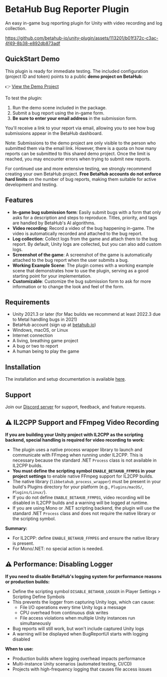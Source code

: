 # BetaHub Bug Reporter Plugin

An easy in-game bug reporting plugin for Unity with video recording and log collection.

https://github.com/betahub-io/unity-plugin/assets/113201/b01f372c-c3ac-4f49-8b38-e892db873adf

## QuickStart Demo

This plugin is ready for immediate testing. The included configuration (project ID and token) points to a public **demo project on BetaHub**:

👉 [View the Demo Project](https://app.betahub.io/projects/pr-5287510306)

To test the plugin:

1. Run the demo scene included in the package.
2. Submit a bug report using the in-game form.
3. **Be sure to enter your email address** in the submission form.

You'll receive a link to your report via email, allowing you to see how bug submissions appear in the BetaHub dashboard.

Note: Submissions to the demo project are only visible to the person who submitted them via the email link. However, there is a quota on how many reports can be submitted to this shared demo project. Once the limit is reached, you may encounter errors when trying to submit new reports.

For continued use and more extensive testing, we strongly recommend creating your own BetaHub project. **Free BetaHub accounts do not enforce hard limits** on the number of bug reports, making them suitable for active development and testing.

## Features

- **In-game bug submission form**: Easily submit bugs with a form that only asks for a description and steps to reproduce. Titles, priority, and tags are handled by BetaHub's AI algorithms.
- **Video recording**: Record a video of the bug happening in-game. The video is automatically recorded and attached to the bug report.
- **Log collection**: Collect logs from the game and attach them to the bug report. By default, Unity logs are collected, but you can also add custom logs.
- **Screenshot of the game**: A screenshot of the game is automatically attached to the bug report when the user submits a bug.
- **Working Example Scene**: The plugin comes with a working example scene that demonstrates how to use the plugin, serving as a good starting point for your implementation.
- **Customizable**: Customize the bug submission form to ask for more information or to change the look and feel of the form.

## Requirements

- Unity 2021.3 or later (for Mac builds we recommend at least 2022.3 due to Metal handling bugs in 2021)
- BetaHub account (sign up at [betahub.io](https://www.betahub.io))
- Windows, macOS, or Linux
- Internet connection
- A living, breathing game project
- A bug or two to report
- A human being to play the game

## Installation

The installation and setup documentation is available [here](https://www.betahub.io/docs/integration-guides/).

## Support

Join our [Discord server](https://discord.gg/g2wpRtG) for support, feedback, and feature requests.

## ⚠️ IL2CPP Support and FFmpeg Video Recording

**If you are building your Unity project with IL2CPP as the scripting backend, special handling is required for video recording to work:**

- The plugin uses a native process wrapper library to launch and communicate with FFmpeg when running under IL2CPP. This is necessary because the standard .NET `Process` class is not available in IL2CPP builds.
- **You must define the scripting symbol `ENABLE_BETAHUB_FFMPEG` in your project settings** to enable native FFmpeg support for IL2CPP builds.
- The native library (`libbetahub_process_wrapper`) must be present in your build's Plugins directory for your platform (e.g., `Plugins/macOS/`, `Plugins/Linux/`).
- If you do not define `ENABLE_BETAHUB_FFMPEG`, video recording will be disabled in IL2CPP builds and a warning will be logged at runtime.
- If you are using Mono or .NET scripting backend, the plugin will use the standard .NET `Process` class and does not require the native library or the scripting symbol.

**Summary:**
- For IL2CPP: define `ENABLE_BETAHUB_FFMPEG` and ensure the native library is present.
- For Mono/.NET: no special action is needed.

## ⚠️ Performance: Disabling Logger

**If you need to disable BetaHub's logging system for performance reasons or production builds:**

- Define the scripting symbol `DISABLE_BETAHUB_LOGGER` in Player Settings > Scripting Define Symbols
- This prevents the logger from capturing Unity logs, which can cause:
  - File I/O operations every time Unity logs a message
  - CPU overhead from continuous disk writes
  - File access violations when multiple Unity instances run simultaneously
- Bug reports will still work, but won't include captured Unity logs
- A warning will be displayed when BugReportUI starts with logging disabled

**When to use:**
- Production builds where logging overhead impacts performance
- Multi-instance Unity scenarios (automated testing, CI/CD)
- Projects with high-frequency logging that causes file access issues

